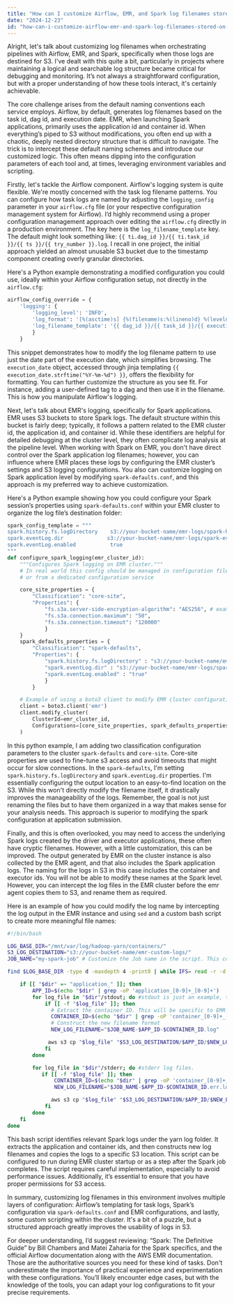 ```yaml
---
title: "How can I customize Airflow, EMR, and Spark log filenames stored on S3?"
date: "2024-12-23"
id: "how-can-i-customize-airflow-emr-and-spark-log-filenames-stored-on-s3"
---
```


Alright, let's talk about customizing log filenames when orchestrating pipelines with Airflow, EMR, and Spark, specifically when those logs are destined for S3. I've dealt with this quite a bit, particularly in projects where maintaining a logical and searchable log structure became critical for debugging and monitoring. It’s not always a straightforward configuration, but with a proper understanding of how these tools interact, it's certainly achievable.

The core challenge arises from the default naming conventions each service employs. Airflow, by default, generates log filenames based on the task id, dag id, and execution date. EMR, when launching Spark applications, primarily uses the application id and container id. When everything’s piped to S3 without modifications, you often end up with a chaotic, deeply nested directory structure that is difficult to navigate. The trick is to intercept these default naming schemes and introduce our customized logic. This often means dipping into the configuration parameters of each tool and, at times, leveraging environment variables and scripting.

Firstly, let's tackle the Airflow component. Airflow's logging system is quite flexible. We're mostly concerned with the task log filename patterns. You can configure how task logs are named by adjusting the `logging_config` parameter in your `airflow.cfg` file (or your respective configuration management system for Airflow). I’d highly recommend using a proper configuration management approach over editing the `airflow.cfg` directly in a production environment. The key here is the `log_filename_template` key. The default might look something like: `{{ ti.dag_id }}/{{ ti.task_id }}/{{ ts }}/{{ try_number }}.log`. I recall in one project, the initial approach yielded an almost unusable S3 bucket due to the timestamp component creating overly granular directories.

Here's a Python example demonstrating a modified configuration you could use, ideally within your Airflow configuration setup, not directly in the `airflow.cfg`:

```python
airflow_config_override = {
    'logging': {
        'logging_level': 'INFO',
        'log_format': '[%(asctime)s] {%(filename)s:%(lineno)d} %(levelname)s - %(message)s',
        'log_filename_template': '{{ dag_id }}/{{ task_id }}/{{ execution_date.strftime("%Y-%m-%d") }}/{{ try_number }}.log'
        }
    }

```

This snippet demonstrates how to modify the log filename pattern to use just the date part of the execution date, which simplifies browsing. The `execution_date` object, accessed through jinja templating `{{ execution_date.strftime("%Y-%m-%d") }}`, offers the flexibility for formatting. You can further customize the structure as you see fit. For instance, adding a user-defined tag to a dag and then use it in the filename. This is how you manipulate Airflow's logging.

Next, let's talk about EMR's logging, specifically for Spark applications. EMR uses S3 buckets to store Spark logs. The default structure within this bucket is fairly deep; typically, it follows a pattern related to the EMR cluster id, the application id, and container id. While these identifiers are helpful for detailed debugging at the cluster level, they often complicate log analysis at the pipeline level. When working with Spark on EMR, you don't have direct control over the Spark application log filenames; however, you can influence where EMR places these logs by configuring the EMR cluster’s settings and S3 logging configurations. You also can customize logging on Spark application level by modifying `spark-defaults.conf`, and this approach is my preferred way to achieve customization.

Here's a Python example showing how you could configure your Spark session’s properties using `spark-defaults.conf` within your EMR cluster to organize the log file’s destination folder:

```python
spark_config_template = """
spark.history.fs.logDirectory    s3://your-bucket-name/emr-logs/spark-history/
spark.eventLog.dir              s3://your-bucket-name/emr-logs/spark-eventlogs/
spark.eventLog.enabled           true
"""
def configure_spark_logging(emr_cluster_id):
    """Configures Spark logging on EMR cluster."""
    # In real world this config should be managed in configuration files
    # or from a dedicated configuration service

    core_site_properties = {
        "Classification": "core-site",
        "Properties": {
            "fs.s3a.server-side-encryption-algorithm": "AES256", # example of adding encryption
            "fs.s3a.connection.maximum": "50",
            "fs.s3a.connection.timeout": "120000"
            }
    }
    spark_defaults_properties = {
        "Classification": "spark-defaults",
        "Properties": {
            "spark.history.fs.logDirectory" : "s3://your-bucket-name/emr-logs/spark-history/",
            "spark.eventLog.dir" : "s3://your-bucket-name/emr-logs/spark-eventlogs/",
            "spark.eventLog.enabled" : "true"
            }
        }

    # Example of using a boto3 client to modify EMR cluster configuration
    client = boto3.client('emr')
    client.modify_cluster(
        ClusterId=emr_cluster_id,
        Configurations=[core_site_properties, spark_defaults_properties]
    )

```

In this python example, I am adding two classification configuration parameters to the cluster `spark-defaults` and `core-site`. Core-site properties are used to fine-tune s3 access and avoid timeouts that might occur for slow connections. In the `spark-defaults`, I'm setting `spark.history.fs.logDirectory` and `spark.eventLog.dir` properties. I'm essentially configuring the output location to an easy-to-find location on the S3. While this won't directly modify the filename itself, it drastically improves the manageability of the logs. Remember, the goal is not just renaming the files but to have them organized in a way that makes sense for your analysis needs. This approach is superior to modifying the spark configuration at application submission.

Finally, and this is often overlooked, you may need to access the underlying Spark logs created by the driver and executor applications, these often have cryptic filenames. However, with a little customization, this can be improved. The output generated by EMR on the cluster instance is also collected by the EMR agent, and that also includes the Spark application logs. The naming for the logs in S3 in this case includes the container and executor ids. You will not be able to modify these names at the Spark level. However, you can intercept the log files in the EMR cluster before the emr agent copies them to S3, and rename them as required.

Here is an example of how you could modify the log name by intercepting the log output in the EMR instance and using `sed` and a custom bash script to create more meaningful file names:

```bash
#!/bin/bash

LOG_BASE_DIR="/mnt/var/log/hadoop-yarn/containers/"
S3_LOG_DESTINATION="s3://your-bucket-name/emr-custom-logs/"
JOB_NAME="my-spark-job" # Customize the Job name in the script. This could be set from an Airflow env variable

find $LOG_BASE_DIR -type d -maxdepth 4 -print0 | while IFS= read -r -d $'\0' dir; do

    if [[ "$dir" =~ "application_" ]]; then
        APP_ID=$(echo "$dir" | grep -oP 'application_[0-9]+_[0-9]+')
        for log_file in "$dir"/stdout; do #stdout is just an example, this can be all files or more specific ones like stderr
            if [[ -f "$log_file" ]]; then
              # Extract the container ID. This will be specific to EMR's log folder structure
              CONTAINER_ID=$(echo "$dir" | grep -oP 'container_[0-9]+_[0-9]+_[0-9]+_[0-9]+')
              # Construct the new filename format
              NEW_LOG_FILENAME="$JOB_NAME-$APP_ID-$CONTAINER_ID.log"

             aws s3 cp "$log_file" "$S3_LOG_DESTINATION/$APP_ID/$NEW_LOG_FILENAME"
            fi
        done

        for log_file in "$dir"/stderr; do #stderr log files.
           if [[ -f "$log_file" ]]; then
               CONTAINER_ID=$(echo "$dir" | grep -oP 'container_[0-9]+_[0-9]+_[0-9]+_[0-9]+')
               NEW_LOG_FILENAME="$JOB_NAME-$APP_ID-$CONTAINER_ID.err.log"

              aws s3 cp "$log_file" "$S3_LOG_DESTINATION/$APP_ID/$NEW_LOG_FILENAME"
            fi
        done
    fi
done
```

This bash script identifies relevant Spark logs under the yarn log folder. It extracts the application and container ids, and then constructs new log filenames and copies the logs to a specific S3 location. This script can be configured to run during EMR cluster startup or as a step after the Spark job completes. The script requires careful implementation, especially to avoid performance issues. Additionally, it’s essential to ensure that you have proper permissions for S3 access.

In summary, customizing log filenames in this environment involves multiple layers of configuration: Airflow’s templating for task logs, Spark’s configuration via `spark-defaults.conf` and EMR configurations, and lastly, some custom scripting within the cluster. It's a bit of a puzzle, but a structured approach greatly improves the usability of logs in S3.

For deeper understanding, I’d suggest reviewing: “Spark: The Definitive Guide” by Bill Chambers and Matei Zaharia for the Spark specifics, and the official Airflow documentation along with the AWS EMR documentation. Those are the authoritative sources you need for these kind of tasks. Don't underestimate the importance of practical experience and experimentation with these configurations. You’ll likely encounter edge cases, but with the knowledge of the tools, you can adapt your log configurations to fit your precise requirements.
